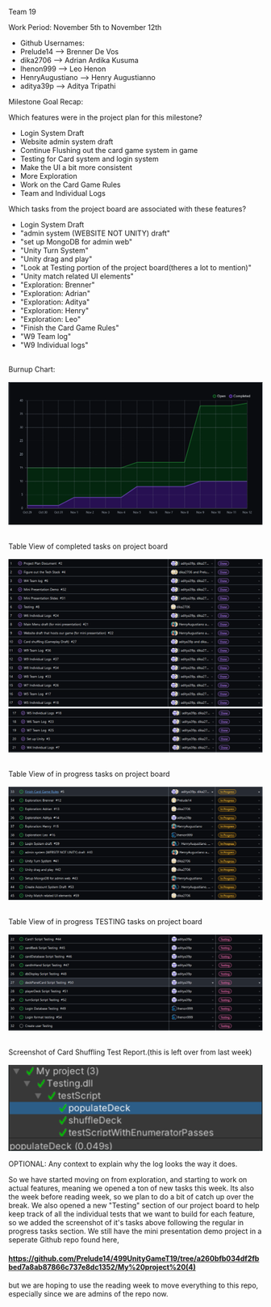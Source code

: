 Team 19

Work Period: November 5th to November 12th
<ul>
<li>Github Usernames:</li>
<li>Prelude14 --> Brenner De Vos</li>
<li>dika2706 --> Adrian Ardika Kusuma</li>
<li>lhenon999 --> Leo Henon</li>
<li>HenryAugustiano --> Henry Augustianno</li>
<li>aditya39p --> Aditya Tripathi</li>
</ul>

Milestone Goal Recap:<br>

Which features were in the project plan for this milestone?
<ul>
<li>Login System Draft</li>
<li>Website admin system draft</li>
<li>Continue Flushing out the card game system in game</li>
<li>Testing for Card system and login system</li>
<li>Make the UI a bit more consistent</li>
<li>More Exploration</li>
<li>Work on the Card Game Rules</li>
<li>Team and Individual Logs</li>
</ul>

Which tasks from the project board are associated with these features?
<ul>
<li>Login System Draft</li>
<li>"admin system (WEBSITE NOT UNITY) draft"</li>
<li>"set up MongoDB for admin web"</li>
<li>"Unity Turn System"</li>
<li>"Unity drag and play"</li>
<li>"Look at Testing portion of the project board(theres a lot to mention)"</li>
<li>"Unity match related UI elements"</li>
<li>"Exploration: Brenner"</li>
<li>"Exploration: Adrian"</li>
<li>"Exploration: Aditya"</li>
<li>"Exploration: Henry"</li>
<li>"Exploration: Leo"</li>
<li>"Finish the Card Game Rules"</li>
<li>"W9 Team log"</li>
<li>"W9 Individual logs"</li>
</ul>

<br>Burnup Chart:<br><br>
<img src = "log_imgs/burnUpNOV12.PNG"/>

<br>Table View of completed tasks on project board<br><br>
<img src = "log_imgs/compTasksNOV12_P1-17.PNG"/>
<img src = "log_imgs/compTasksNOV12_P2-17-21.PNG"/>

<br>Table View of in progress tasks on project board<br><br>
<img src = "log_imgs/inProgTasksNOV12.PNG"/>

<br>Table View of in progress TESTING tasks on project board<br><br>
<img src = "log_imgs/inProgTESTING_NOV12.PNG"/>

<br>Screenshot of Card Shuffling Test Report.(this is left over from last week)<br><br>
<img src = "log_imgs/testingProofNOV5.PNG"/>

OPTIONAL: Any context to explain why the log looks the way it does.
<br><p>So we have started moving on from exploration, and starting to work on actual features, meaning we opened a ton of new tasks this week. Its also the week before reading week, so we plan 
to do a bit of catch up over the break. We also opened a new "Testing" section of our project board to help keep track of all the individual tests that we want to build for each feature, so we added
the screenshot of it's tasks above following the regular in progress tasks section. We still have the mini presentation demo project in a seperate Github repo found here,</p>

#### https://github.com/Prelude14/499UnityGameT19/tree/a260bfb034df2fbbed7a8ab87866c737e8dc1352/My%20project%20(4)

<p>but we are hoping to use the reading week to move everything to this repo, especially since we are admins of the repo now.</p>

